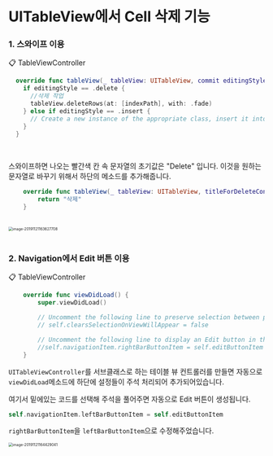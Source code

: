 # UITableView에서 Cell 삭제 기능

### 1. 스와이프 이용

📋 TableViewController

```swift
  override func tableView(_ tableView: UITableView, commit editingStyle: UITableViewCell.EditingStyle, forRowAt indexPath: IndexPath) {
    if editingStyle == .delete {
      //삭제 작업
      tableView.deleteRows(at: [indexPath], with: .fade)
    } else if editingStyle == .insert {
      // Create a new instance of the appropriate class, insert it into the array, and add a new row to the table view
    }    
  }
```

<br />

스와이프하면 나오는 빨간색 칸 속 문자열의 초기값은 "Delete" 입니다. 이것을 원하는 문자열로 바꾸기 위해서 하단의 메소드를 추가해줍니다.

```swift
    override func tableView(_ tableView: UITableView, titleForDeleteConfirmationButtonForRowAt indexPath: IndexPath) -> String? {
        return "삭제"
    }

```

<br />

<img src="/Users/soojung/Library/Application Support/typora-user-images/image-20191121163627708.png" alt="image-20191121163627708" style="zoom:50%;" />

<br />

<br />



### 2. Navigation에서 Edit 버튼 이용

📋 TableViewController

```swift
    override func viewDidLoad() {
        super.viewDidLoad()

        // Uncomment the following line to preserve selection between presentations
        // self.clearsSelectionOnViewWillAppear = false

        // Uncomment the following line to display an Edit button in the navigation bar for this view controller.
        //self.navigationItem.rightBarButtonItem = self.editButtonItem
    }

```

`UITableViewController`를 서브클래스로 하는 테이블 뷰 컨트롤러를 만들면 자동으로 `viewDidLoad`메소드에 하단에 설정들이 주석 처리되어 추가되어있습니다.

여기서 밑에있는 코드를 선택해 주석을 풀어주면 자동으로 Edit 버튼이 생성됩니다.

```swift
self.navigationItem.leftBarButtonItem = self.editButtonItem
```

`rightBarButtonItem`을 `leftBarButtonItem`으로 수정해주었습니다.



<img src="/Users/soojung/Library/Application Support/typora-user-images/image-20191121164429041.png" alt="image-20191121164429041" style="zoom:50%;" />


